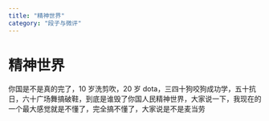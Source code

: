```yaml
---
title: "精神世界"
category: "段子与微评"
---
```

# 精神世界

你国是不是真的完了，10 岁洗剪吹，20 岁 dota，三四十狗咬狗成功学，五十抗日，六十广场舞搞破鞋，到底是谁毁了你国人民精神世界，大家说一下，我现在的一个最大感觉就是不懂了，完全搞不懂了，大家说是不是麦当劳

